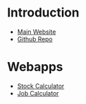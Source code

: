 # Introduction
- [Main Website](https://bhishanpdl3.github.io)
- [Github Repo](https://github.com/bhishanpdl3/bhishanpdl3.github.io)

# Webapps
- [Stock Calculator](https://bhishanpdl3.github.io/stock)
- [Job Calculator ](https://bhishanpdl3.github.io/job)